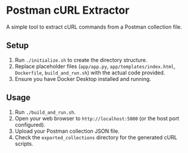 # Postman cURL Extractor

A simple tool to extract cURL commands from a Postman collection file.

## Setup
1. Run `./initialize.sh` to create the directory structure.
2. Replace placeholder files (`app/app.py`, `app/templates/index.html`, `Dockerfile`, `build_and_run.sh`) with the actual code provided.
3. Ensure you have Docker Desktop installed and running.

## Usage
1. Run `./build_and_run.sh`.
2. Open your web browser to `http://localhost:5000` (or the host port configured).
3. Upload your Postman collection JSON file.
4. Check the `exported_collections` directory for the generated cURL scripts.
